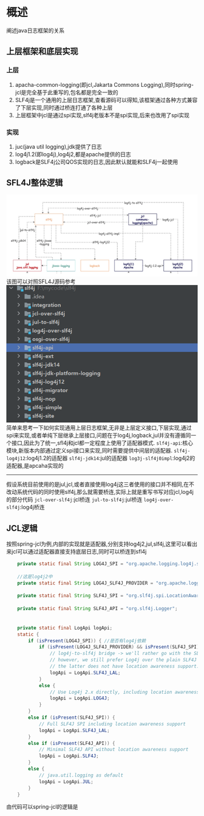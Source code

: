 # 概述
阐述java日志框架的关系
## 上层框架和底层实现
### 上层
1. apacha-common-logging(即jcl,Jakarta Commons Logging),同时spring-jcl是完全基于此重写的,包名都是完全一致的
2. SLF4j是一个通用的上层日志框架,查看源码可以得知,该框架通过各种方式兼容了下层实现,同时通过桥连打通了各种上层
3. 上层框架中jcl是通过spi实现,slf4j老版本不是spi实现,后来也改用了spi实现
### 实现
1. juc(java util logging),jdk提供了日志
2. log4j1.2(即log4j),log4j2,都是apache提供的日志
3. logback是SLF4j公司QOS实现的日志,因此默认就能和SLF4j一起使用
## SFL4J整体逻辑
![架构](slf4j说明/SLF4J.png)
该图可以对照SFL4J源码参考
![架构](slf4j说明/源码.png)
简单来思考一下如何实现通用上层日志框架,无非是上层定义接口,下层实现,通过spi来实现,或者单纯下层继承上层接口,问题在于log4j,logback,jul并没有遵循同一个接口,因此为了统一,sfl4j和jcl都一定程度上使用了适配器模式.
`slf4j-api`:核心模块,新版本内部通过定义spi接口来实现,同时需要提供中间层的适配器.
`slf4j-log4j12`:log4j1.2的适配器
`slf4j-jdk14`:jul的适配器
`log3j-slf4j0impl`:log4j2的适配器,是apcaha实现的

---
假设系统目前使用的是jul,jcl,或者直接使用log4j这三者使用的接口并不相同,在不改动系统代码的同时使用slf4j,那么就需要桥连,实际上就是重写书写对应jcl,log4j的部分代码
`jcl-over-slf4j`:jcl桥连
`jul-to-slf4j`:jul桥连
`log4j-over-slf4j`:log4j桥连
## JCL逻辑
按照spring-jcl为例,内部的实现就是适配器,分别支持log4j2,jul,slf4j,这里可以看出来jcl可以通过适配器直接支持底层日志,同时可以桥连到sfl4j
```java
	private static final String LOG4J_SPI = "org.apache.logging.log4j.spi.ExtendedLogger";

    //这是log4j2中
	private static final String LOG4J_SLF4J_PROVIDER = "org.apache.logging.slf4j.SLF4JProvider";

	private static final String SLF4J_SPI = "org.slf4j.spi.LocationAwareLogger";

	private static final String SLF4J_API = "org.slf4j.Logger";


	private static final LogApi logApi;
	static {
		if (isPresent(LOG4J_SPI)) { //是否有log4j依赖
			if (isPresent(LOG4J_SLF4J_PROVIDER) && isPresent(SLF4J_SPI)) {
				// log4j-to-slf4j bridge -> we'll rather go with the SLF4J SPI;
				// however, we still prefer Log4j over the plain SLF4J API since
				// the latter does not have location awareness support.
				logApi = LogApi.SLF4J_LAL;
			}
			else {
				// Use Log4j 2.x directly, including location awareness support
				logApi = LogApi.LOG4J;
			}
		}
		else if (isPresent(SLF4J_SPI)) {
			// Full SLF4J SPI including location awareness support
			logApi = LogApi.SLF4J_LAL;
		}
		else if (isPresent(SLF4J_API)) {
			// Minimal SLF4J API without location awareness support
			logApi = LogApi.SLF4J;
		}
		else {
			// java.util.logging as default
			logApi = LogApi.JUL;
		}
	}
```
由代码可以spring-jcl的逻辑是